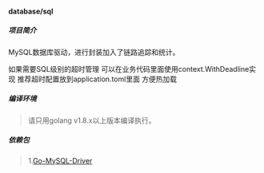 #### database/sql

##### 项目简介
MySQL数据库驱动，进行封装加入了链路追踪和统计。

如果需要SQL级别的超时管理 可以在业务代码里面使用context.WithDeadline实现 推荐超时配置放到application.toml里面 方便热加载

##### 编译环境
> 请只用golang v1.8.x以上版本编译执行。

##### 依赖包
> 1.[Go-MySQL-Driver](https://github.com/go-sql-driver/mysql)
